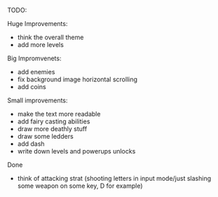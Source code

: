 TODO:

Huge Improvements:
- think the overall theme
- add more levels

Big Impromvenets:
- add enemies
- fix background image horizontal scrolling
- add coins

Small improvements:
- make the text more readable
- add fairy casting abilities
- draw more deathly stuff
- draw some ledders
- add dash
- write down levels and powerups unlocks


Done
- think of attacking strat (shooting letters in input mode/just slashing some weapon on some key, D for example)
